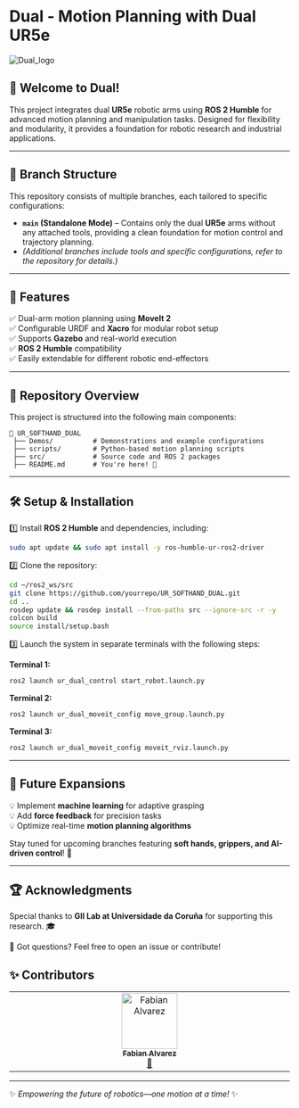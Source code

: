 # Dual - Motion Planning with Dual UR5e
![Dual_logo](https://github.com/user-attachments/assets/5a25900d-8652-486c-8d73-cc5c6e39e17f)

## 🚀 Welcome to Dual!

This project integrates dual **UR5e** robotic arms using **ROS 2 Humble** for advanced motion planning and manipulation tasks. Designed for flexibility and modularity, it provides a foundation for robotic research and industrial applications.

---

## 📌 Branch Structure

This repository consists of multiple branches, each tailored to specific configurations:

- **`main` (Standalone Mode)** – Contains only the dual **UR5e** arms without any attached tools, providing a clean foundation for motion control and trajectory planning.
- *(Additional branches include tools and specific configurations, refer to the repository for details.)*

---

## 🔧 Features

✅ Dual-arm motion planning using **MoveIt 2**  
✅ Configurable URDF and **Xacro** for modular robot setup  
✅ Supports **Gazebo** and real-world execution  
✅ **ROS 2 Humble** compatibility  
✅ Easily extendable for different robotic end-effectors  

---

## 📂 Repository Overview

This project is structured into the following main components:

```
📂 UR_SOFTHAND_DUAL
 ├── Demos/          # Demonstrations and example configurations
 ├── scripts/        # Python-based motion planning scripts
 ├── src/            # Source code and ROS 2 packages
 ├── README.md       # You're here! 👋
```

---

## 🛠️ Setup & Installation

1️⃣ Install **ROS 2 Humble** and dependencies, including:
```bash
sudo apt update && sudo apt install -y ros-humble-ur-ros2-driver
```
2️⃣ Clone the repository:
```bash
cd ~/ros2_ws/src
git clone https://github.com/yourrepo/UR_SOFTHAND_DUAL.git
cd ..
rosdep update && rosdep install --from-paths src --ignore-src -r -y
colcon build
source install/setup.bash
```
3️⃣ Launch the system in separate terminals with the following steps:

**Terminal 1:**
```bash
ros2 launch ur_dual_control start_robot.launch.py
```

**Terminal 2:**
```bash
ros2 launch ur_dual_moveit_config move_group.launch.py
```

**Terminal 3:**
```bash
ros2 launch ur_dual_moveit_config moveit_rviz.launch.py
```

---

## 🎯 Future Expansions

💡 Implement **machine learning** for adaptive grasping  
💡 Add **force feedback** for precision tasks  
💡 Optimize real-time **motion planning algorithms**  

Stay tuned for upcoming branches featuring **soft hands, grippers, and AI-driven control**! 🚀

---

## 🏆 Acknowledgments

Special thanks to **GII Lab at Universidade da Coruña** for supporting this research. 🎓

💬 Got questions? Feel free to open an issue or contribute!

## ✨ Contributors

<!-- ALL-CONTRIBUTORS-LIST:START - Do not remove or modify this section -->
<!-- prettier-ignore-start -->
<!-- markdownlint-disable -->
<table>
  <tbody>
    <tr>
      <td align="center" valign="top" width="14.28%"><a href="https://github.com/SantaCRC"><img src="https://avatars.githubusercontent.com/u/35088759?v=4?s=100" width="100px;" alt="Fabian Alvarez"/><br /><sub><b>Fabian Alvarez</b></sub></a><br /><a href="#projectManagement-SantaCRC" title="Project Management">📆</a></td>
    </tr>
  </tbody>
</table>

<!-- markdownlint-restore -->
<!-- prettier-ignore-end -->

<!-- ALL-CONTRIBUTORS-LIST:END -->

---

✨ *Empowering the future of robotics—one motion at a time!* ✨

